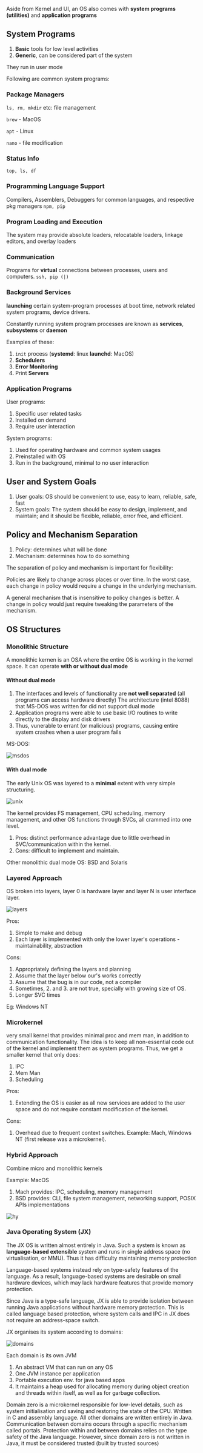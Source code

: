 Aside from Kernel and UI, an OS also comes with **system programs (utilities)** and **application programs**

## System Programs

1. **Basic** tools for low level activities
2. **Generic**, can be considered part of the system

They run in user mode

Following are common system programs:

### Package Managers

`ls, rm, mkdir` etc: file management

`brew` - MacOS

`apt` - Linux

`nano` - file modification

### Status Info

`top, ls, df`

### Programming Language Support

Compilers, Assemblers, Debuggers for common languages, and respective pkg managers `npm, pip`

### Program Loading and Execution

The system may provide absolute loaders, relocatable loaders, linkage editors, and overlay loaders

### Communication

Programs for **virtual** connections between processes, users and computers. `ssh, pip (|)`

### Background Services

**launching** certain system-program processes at boot time, network related system programs, device drivers.

Constantly running system program processes are known as **services**, **subsystems** or **daemon**

Examples of these:

1. `init` process (**systemd**: linux **launchd**: MacOS)
2. **Schedulers**
3. **Error Monitoring**
4. Print **Servers**

### Application Programs

User programs:

1. Specific user related tasks
2. Installed on demand
3. Require user interaction

System programs:

1. Used for operating hardware and common system usages
2. Preinstalled with OS
3. Run in the background, minimal to no user interaction

## User and System Goals

1. User goals: OS should be convenient to use, easy to learn, reliable, safe, fast
2. System goals: The system should be easy to design, implement, and maintain; and it should be flexible, reliable, error free, and efficient.

## Policy and Mechanism Separation

1. Policy: determines what will be done
2. Mechanism: determines how to do something

The separation of policy and mechanism is important for flexibility:

Policies are likely to change across places or over time. In the worst case, each change in policy would require a change in the underlying mechanism.

A general mechanism that is insensitive to policy changes is better. A change in policy would just require tweaking the parameters of the mechanism.

## OS Structures

### Monolithic Structure

A monolithic kernen is an OSA where the entire OS is working in the kernel space. It can operate **with or without dual mode**

#### Without dual mode

1. The interfaces and levels of functionality are **not well separated** (all programs can access hardware directly) The architecture (intel 8088) that MS-DOS was written for did not support dual mode
2. Application programs were able to use basic I/O routines to write directly to the display and disk drivers
3. Thus, vunerable to errant (or malicious) programs, causing entire system crashes when a user program fails

MS-DOS:

![msdos](https://natalieagus.github.io/50005/assets/images/week2/8.png)

#### With dual mode

The early Unix OS was layered to a **minimal** extent with very simple structuring.

![unix](https://natalieagus.github.io/50005/assets/images/week2/9.png)

The kernel provides FS management, CPU scheduling, memory management, and other OS functions through SVCs, all crammed into one level.

1. Pros: distinct performance advantage due to little overhead in SVC/communication within the kernel.
2. Cons: difficult to implement and maintain.

Other monolithic dual mode OS: BSD and Solaris

### Layered Approach

OS broken into layers, layer 0 is hardware layer and layer N is user interface layer.

![layers](https://natalieagus.github.io/50005/assets/images/week2/10.png)

Pros:

1. Simple to make and debug
2. Each layer is implemented with only the lower layer's operations - maintainability, abstraction

Cons:

1. Appropriately defining the layers and planning
2. Assume that the layer below our's works correctly
3. Assume that the bug is in our code, not a compiler
4. Sometimes, 2. and 3. are not true, specially with growing size of OS.
5. Longer SVC times

Eg: Windows NT

### Microkernel

very small kernel that provides minimal proc and mem man, in addition to communication functionality. The idea is to keep all non-essential code out of the kernel and implement them as system programs. Thus, we get a smaller kernel that only does:

1. IPC
2. Mem Man
3. Scheduling

Pros:

1. Extending the OS is easier as all new services are added to the user space and do not require constant modification of the kernel.

Cons:

1. Overhead due to frequent context switches. Example: Mach, Windows NT (first release was a microkernel).

### Hybrid Approach

Combine micro and monolithic kernels

Example: MacOS

1. Mach provides: IPC, scheduling, memory management
2. BSD provides: CLI, file system management, networking support, POSIX APIs implementations    

![hy](https://natalieagus.github.io/50005/assets/images/week2/13.png)

### Java Operating System (JX)

The JX OS is written almost entirely in Java. Such a system is known as **language-based extensible** system and runs in single address space (no virtualisation, or MMU). Thus it has difficulty maintaining memory protection

Language-based systems instead rely on type-safety features of the language. As a result, language-based systems are desirable on small hardware devices, which may lack hardware features that provide memory protection.

Since Java is a type-safe language, JX is able to provide isolation between running Java applications without hardware memory protection. This is called language based protection, where system calls and IPC in JX does not require an address-space switch.

JX organises its system according to domains:

![domains](https://natalieagus.github.io/50005/assets/images/week2/15.png)

Each domain is its own JVM

1. An abstract VM that can run on any OS
2. One JVM instance per application
3. Portable execution env. for java based apps
4. It maintains a heap used for allocating memory during object creation and threads within itself, as well as for garbage collection.

Domain zero is a microkernel responsible for low-level details, such as system initialisation and saving and restoring the state of the CPU. Written in C and assembly language. All other domains are written entirely in Java. Communication between domains occurs through a specific mechanism called portals. Protection within and between domains relies on the type safety of the Java language. However, since domain zero is not written in Java, it must be considered trusted (built by trusted sources)